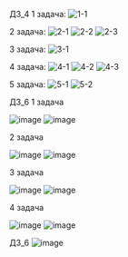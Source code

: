 ДЗ_4
1 задача:
![1-1](https://github.com/user-attachments/assets/285d6df5-b7a4-4ef7-a447-c162248faa5a)

2 задача:
![2-1](https://github.com/user-attachments/assets/cf94751c-fc2f-47be-b962-5403d55d9744)
![2-2](https://github.com/user-attachments/assets/b4900d34-4942-42dc-b9a4-4cacc4cd67b9)
![2-3](https://github.com/user-attachments/assets/1db7244d-e2b1-4208-9d37-2ee24ca9d387)

3 задача:
![3-1](https://github.com/user-attachments/assets/f142644d-4ba8-4fe2-9b27-2710c7b63d8f)

4 задача:
![4-1](https://github.com/user-attachments/assets/1c300b00-14df-4a5e-8342-a3bb0e8e2d04)
![4-2](https://github.com/user-attachments/assets/60131931-38b6-4875-b09d-a356fdb9ec66)
![4-3](https://github.com/user-attachments/assets/1e1e620c-eef4-4cc0-9f4c-54afe9cd95d1)

5 задача:
![5-1](https://github.com/user-attachments/assets/0f35e9c4-8ff4-4fb4-815f-77c844db853a)
![5-2](https://github.com/user-attachments/assets/a4e63f4c-13cd-45db-a532-cfe07031a071)

ДЗ_6
1 задача

![image](https://github.com/user-attachments/assets/fbd73209-4ad9-4b60-8a1a-786188d4684e)
![image](https://github.com/user-attachments/assets/67717df4-5aa2-45b5-ae7e-0c5853b2f95f)

2 задача

![image](https://github.com/user-attachments/assets/6d8afc93-c918-4b1e-928a-28df601108b7)
![image](https://github.com/user-attachments/assets/d8cd1920-3c4e-4288-827a-87440b323f8e)

3 задача

![image](https://github.com/user-attachments/assets/d6d0fb23-b18c-4bb0-8563-6d1039171675)
![image](https://github.com/user-attachments/assets/001147fa-c0e6-4ba1-8784-ace043e27a9e)

4 задача

![image](https://github.com/user-attachments/assets/27d14485-8422-4547-9e34-8e9021230378)
![image](https://github.com/user-attachments/assets/61555ec8-a653-4629-a91b-84c11f0b0016)

ДЗ_6
![image](https://github.com/user-attachments/assets/60e4d8b9-2767-4c75-972a-11d0ddcfcdb2)


